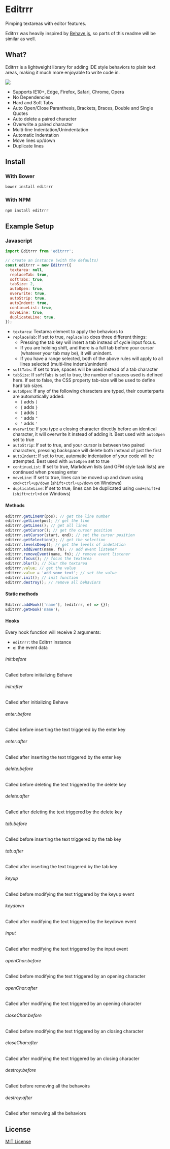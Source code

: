 Editrrr
=======

Pimping textareas with editor features.

Editrrr was heavily inspired by [Behave.js](https://github.com/iamso/Behave.js), so parts of this readme will be similar as well.


What?
-----

Editrrr is a lightweight library for adding IDE style behaviors to plain text areas, making it much more enjoyable to write code in.

<img src="http://i.imgur.com/cAwUx9v.gif">

* Supports IE10+, Edge, Firefox, Safari, Chrome, Opera
* No Dependencies
* Hard and Soft Tabs
* Auto Open/Close Paranthesis, Brackets, Braces, Double and Single Quotes
* Auto delete a paired character
* Overwrite a paired character
* Multi-line Indentation/Unindentation
* Automatic Indentation
* Move lines up/down
* Duplicate lines


Install
-------

### With Bower

```bash
bower install editrrr
```

### With NPM

```bash
npm install editrrr
```

Example Setup
-------------

### Javascript

```javascript
import Editrrr from 'editrrr';

// create an instance (with the defaults)
const editrrr = new Editrrr({
  textarea: null,
  replaceTab: true,
  softTabs: true,
  tabSize: 2,
  autoOpen: true,
  overwrite: true,
  autoStrip: true,
  autoIndent: true,
  continueList: true,
  moveLine: true,
  duplicateLine: true,
});
```

- `textarea`: Textarea element to apply the behaviors to
- `replaceTab`: If set to true, `replaceTab` does three different things:
  - Pressing the tab key will insert a tab instead of cycle input focus.
  - If you are holding shift, and there is a full tab before your cursor (whatever your tab may be), it will unindent.
  - If you have a range selected, both of the above rules will apply to all lines selected (multi-line indent/unindent)
- `softTabs`: If set to true, spaces will be used instead of a tab character
- `tabSize`: If `softTabs` is set to true, the number of spaces used is defined here. If set to false, the CSS property tab-size will be used to define hard tab sizes.
- `autoOpen`: If any of the following characters are typed, their counterparts are automatically added:
  - `(` adds `)`
  - `{` adds `}`
  - `[` adds `]`
  - `"` adds `"`
  - `'` adds `'`
- `overwrite`: If you type a closing character directly before an identical character, it will overwrite it instead of adding it. Best used with `autoOpen` set to true
- `autoStrip`: If set to true, and your cursor is between two paired characters, pressing backspace will delete both instead of just the first
- `autoIndent`: If set to true, automatic indentation of your code will be attempted. Best used with `autoOpen` set to true
- `continueList`: If set to true, Markdown lists (and GFM style task lists) are continued when pressing enter
- `moveLine`: If set to true, lines can be moved up and down using `cmd+ctrl+up/down` (`shift+ctrl+up/down` on Windows)
- `duplicateLine`: If set to true, lines can be duplicated using `cmd+shift+d` (`shift+ctrl+d` on Windows)

#### Methods

```javascript
editrrr.getLineNr(pos); // get the line number
editrrr.getLine(pos); // get the line
editrrr.getLines(); // get all lines
editrrr.getCursor(); // get the cursor position
editrrr.setCursor(start, end); // set the cursor position
editrrr.getSelection(); // get the selection
editrrr.levelsDeep(); // get the levels of indetation
editrrr.addEvent(name, fn); // add event listener
editrrr.removeEvent(name, fn); // remove event listener
editrrr.focus(); // focus the textarea
editrrr.blur(); // blur the textarea
editrrr.value; // get the value
editrrr.value = 'add some text'; // set the value
editrrr.init(); // init function
editrrr.destroy(); // remove all behaviors
```

#### Static methods

```javascript
Editrrr.addHook(['name'], (editrrr, e) => {});
Editrrr.getHook('name');
```

#### Hooks

Every hook function will receive 2 arguments:
- `editrrr`: the Editrrr instance
- `e`: the event data

###### init:before

Called before initializing Behave

###### init:after

Called after initializing Behave

###### enter:before

Called before inserting the text triggered by the enter key

###### enter:after

Called after inserting the text triggered by the enter key

###### delete:before

Called before deleting the text triggered by the delete key

###### delete:after

Called after deleting the text triggered by the delete key

###### tab:before

Called before inserting the text triggered by the tab key

###### tab:after

Called after inserting the text triggered by the tab key

###### keyup

Called before modifying the text triggered by the keyup event

###### keydown

Called after modifying the text triggered by the keydown event

###### input

Called after modifying the text triggered by the input event

###### openChar:before

Called before modifying the text triggered by an opening character

###### openChar:after

Called after modifying the text triggered by an opening character

###### closeChar:before

Called before modifying the text triggered by an closing character

###### closeChar:after

Called after modifying the text triggered by an closing character

###### destroy:before

Called before removing all the behavoirs

###### destroy:after

Called after removing all the behaviors


License
-------

[MIT License](LICENSE)
